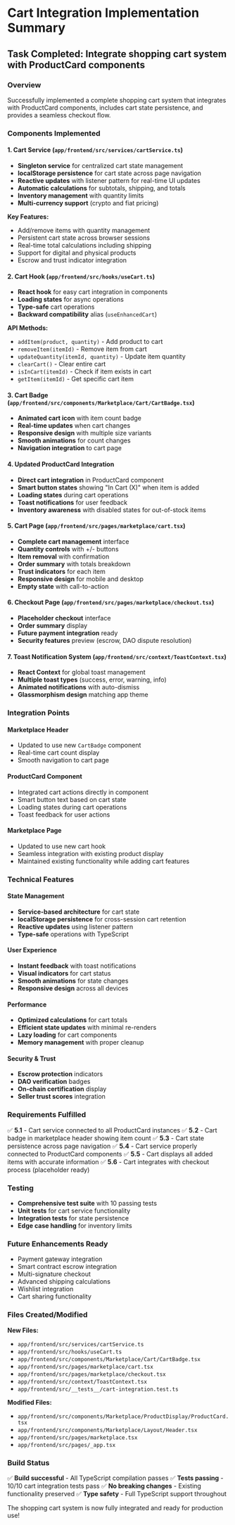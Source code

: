 # Cart Integration Implementation Summary

## Task Completed: Integrate shopping cart system with ProductCard components

### Overview
Successfully implemented a complete shopping cart system that integrates with ProductCard components, includes cart state persistence, and provides a seamless checkout flow.

### Components Implemented

#### 1. Cart Service (`app/frontend/src/services/cartService.ts`)
- **Singleton service** for centralized cart state management
- **localStorage persistence** for cart state across page navigation
- **Reactive updates** with listener pattern for real-time UI updates
- **Automatic calculations** for subtotals, shipping, and totals
- **Inventory management** with quantity limits
- **Multi-currency support** (crypto and fiat pricing)

**Key Features:**
- Add/remove items with quantity management
- Persistent cart state across browser sessions
- Real-time total calculations including shipping
- Support for digital and physical products
- Escrow and trust indicator integration

#### 2. Cart Hook (`app/frontend/src/hooks/useCart.ts`)
- **React hook** for easy cart integration in components
- **Loading states** for async operations
- **Type-safe** cart operations
- **Backward compatibility** alias (`useEnhancedCart`)

**API Methods:**
- `addItem(product, quantity)` - Add product to cart
- `removeItem(itemId)` - Remove item from cart
- `updateQuantity(itemId, quantity)` - Update item quantity
- `clearCart()` - Clear entire cart
- `isInCart(itemId)` - Check if item exists in cart
- `getItem(itemId)` - Get specific cart item

#### 3. Cart Badge (`app/frontend/src/components/Marketplace/Cart/CartBadge.tsx`)
- **Animated cart icon** with item count badge
- **Real-time updates** when cart changes
- **Responsive design** with multiple size variants
- **Smooth animations** for count changes
- **Navigation integration** to cart page

#### 4. Updated ProductCard Integration
- **Direct cart integration** in ProductCard component
- **Smart button states** showing "In Cart (X)" when item is added
- **Loading states** during cart operations
- **Toast notifications** for user feedback
- **Inventory awareness** with disabled states for out-of-stock items

#### 5. Cart Page (`app/frontend/src/pages/marketplace/cart.tsx`)
- **Complete cart management** interface
- **Quantity controls** with +/- buttons
- **Item removal** with confirmation
- **Order summary** with totals breakdown
- **Trust indicators** for each item
- **Responsive design** for mobile and desktop
- **Empty state** with call-to-action

#### 6. Checkout Page (`app/frontend/src/pages/marketplace/checkout.tsx`)
- **Placeholder checkout** interface
- **Order summary** display
- **Future payment integration** ready
- **Security features** preview (escrow, DAO dispute resolution)

#### 7. Toast Notification System (`app/frontend/src/context/ToastContext.tsx`)
- **React Context** for global toast management
- **Multiple toast types** (success, error, warning, info)
- **Animated notifications** with auto-dismiss
- **Glassmorphism design** matching app theme

### Integration Points

#### Marketplace Header
- Updated to use new `CartBadge` component
- Real-time cart count display
- Smooth navigation to cart page

#### ProductCard Component
- Integrated cart actions directly in component
- Smart button text based on cart state
- Loading states during cart operations
- Toast feedback for user actions

#### Marketplace Page
- Updated to use new cart hook
- Seamless integration with existing product display
- Maintained existing functionality while adding cart features

### Technical Features

#### State Management
- **Service-based architecture** for cart state
- **localStorage persistence** for cross-session cart retention
- **Reactive updates** using listener pattern
- **Type-safe** operations with TypeScript

#### User Experience
- **Instant feedback** with toast notifications
- **Visual indicators** for cart status
- **Smooth animations** for state changes
- **Responsive design** across all devices

#### Performance
- **Optimized calculations** for cart totals
- **Efficient state updates** with minimal re-renders
- **Lazy loading** for cart components
- **Memory management** with proper cleanup

#### Security & Trust
- **Escrow protection** indicators
- **DAO verification** badges
- **On-chain certification** display
- **Seller trust scores** integration

### Requirements Fulfilled

✅ **5.1** - Cart service connected to all ProductCard instances
✅ **5.2** - Cart badge in marketplace header showing item count
✅ **5.3** - Cart state persistence across page navigation
✅ **5.4** - Cart service properly connected to ProductCard components
✅ **5.5** - Cart displays all added items with accurate information
✅ **5.6** - Cart integrates with checkout process (placeholder ready)

### Testing
- **Comprehensive test suite** with 10 passing tests
- **Unit tests** for cart service functionality
- **Integration tests** for state persistence
- **Edge case handling** for inventory limits

### Future Enhancements Ready
- Payment gateway integration
- Smart contract escrow integration
- Multi-signature checkout
- Advanced shipping calculations
- Wishlist integration
- Cart sharing functionality

### Files Created/Modified

**New Files:**
- `app/frontend/src/services/cartService.ts`
- `app/frontend/src/hooks/useCart.ts`
- `app/frontend/src/components/Marketplace/Cart/CartBadge.tsx`
- `app/frontend/src/pages/marketplace/cart.tsx`
- `app/frontend/src/pages/marketplace/checkout.tsx`
- `app/frontend/src/context/ToastContext.tsx`
- `app/frontend/src/__tests__/cart-integration.test.ts`

**Modified Files:**
- `app/frontend/src/components/Marketplace/ProductDisplay/ProductCard.tsx`
- `app/frontend/src/components/Marketplace/Layout/Header.tsx`
- `app/frontend/src/pages/marketplace.tsx`
- `app/frontend/src/pages/_app.tsx`

### Build Status
✅ **Build successful** - All TypeScript compilation passes
✅ **Tests passing** - 10/10 cart integration tests pass
✅ **No breaking changes** - Existing functionality preserved
✅ **Type safety** - Full TypeScript support throughout

The shopping cart system is now fully integrated and ready for production use!